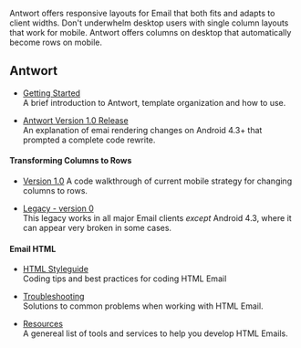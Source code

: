 Antwort offers responsive layouts for Email that both fits and adapts to client widths. Don't underwhelm desktop users with single column layouts that work for mobile. Antwort offers columns on desktop that automatically become rows on mobile.

## Antwort

* [Getting Started](https://github.com/InterNations/antwort/wiki/Getting-Started)  
    A brief introduction to Antwort, template organization and how to use. 
    
* [Antwort Version 1.0 Release](https://github.com/InterNations/antwort/wiki/Version-1.0-Changes)  
   An explanation of emai rendering changes on Android 4.3+ that prompted a complete code rewrite.

#### Transforming Columns to Rows

* [Version 1.0](https://github.com/InterNations/antwort/wiki/Columns-to-Rows-(Version-1.0))  
  A code walkthrough of current mobile strategy for changing columns to rows.

* [Legacy - version 0](https://github.com/InterNations/antwort/wiki/Transforming-Columns-to-Rows-(v0-legacy))   
  This legacy works in all major Email clients *except* Android 4.3, where it can appear very broken in some cases.
   
#### Email HTML
    
* [HTML Styleguide](https://github.com/InterNations/antwort/wiki/HTML-Styleguide-for-Email)  
   Coding tips and best practices for coding HTML Email
   
* [Troubleshooting](https://github.com/InterNations/antwort/wiki/Troubleshooting)  
  Solutions to common problems when working with HTML Email.
  
* [Resources](https://github.com/InterNations/antwort/wiki/Resources)  
  A genereal list of tools and services to help you develop HTML Emails.
  
